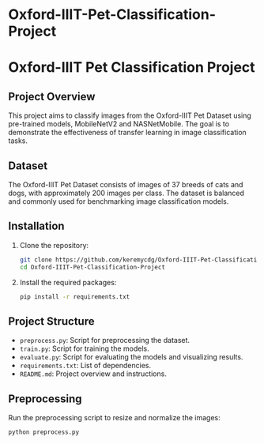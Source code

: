 # Oxford-IIIT-Pet-Classification-Project
# Oxford-IIIT Pet Classification Project

## Project Overview

This project aims to classify images from the Oxford-IIIT Pet Dataset using pre-trained models, MobileNetV2 and NASNetMobile. The goal is to demonstrate the effectiveness of transfer learning in image classification tasks.

## Dataset

The Oxford-IIIT Pet Dataset consists of images of 37 breeds of cats and dogs, with approximately 200 images per class. The dataset is balanced and commonly used for benchmarking image classification models.

## Installation

1. Clone the repository:
    ```sh
    git clone https://github.com/keremycdg/Oxford-IIIT-Pet-Classification-Project.git
    cd Oxford-IIIT-Pet-Classification-Project
    ```

2. Install the required packages:
    ```sh
    pip install -r requirements.txt
    ```

## Project Structure

- `preprocess.py`: Script for preprocessing the dataset.
- `train.py`: Script for training the models.
- `evaluate.py`: Script for evaluating the models and visualizing results.
- `requirements.txt`: List of dependencies.
- `README.md`: Project overview and instructions.

## Preprocessing

Run the preprocessing script to resize and normalize the images:

```sh
python preprocess.py
